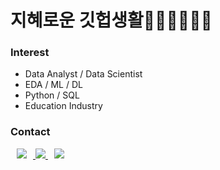 # 지혜로운 깃헙생활👩🏻‍💻👩🏻‍🏫

### Interest
- Data Analyst / Data Scientist 
- EDA / ML / DL
- Python / SQL
- Education Industry

### Contact
<a href="mailto:jhhjeong@gmail.com" target="_blank">
  <img src="https://img.shields.io/badge/Gmail-d14836?style=flat-square&logo=Gmail&logoColor=white"
       style="height : auto; margin-left : 10px; margin-right : 10px;"/>
</a>
<a href="https://velog.io/@shenanigans" target="_blank">
  <img src="https://img.shields.io/badge/Velog-20c997?style=flat-square&logo=Vimeo&logoColor=white"/>
</a>
<a href="https://www.instagram.com/xx_shenanigans/" target="_blank">
    <img src="http://img.shields.io/badge/Instagram-black?style=flat&logo=Instagram&logoColor=E4405F"
        style="height : auto; margin-left : 10px; margin-right : 10px;"/>
</a>

<!--
**xxshenanigans/xxshenanigans** is a ✨ _special_ ✨ repository because its `README.md` (this file) appears on your GitHub profile.

Here are some ideas to get you started:

- 🔭 I’m currently working on ...
- 🌱 I’m currently learning ...
- 👯 I’m looking to collaborate on ...
- 🤔 I’m looking for help with ...
- 💬 Ask me about ...
- 📫 How to reach me: ...
- 😄 Pronouns: ...
- ⚡ Fun fact: ...
-->
